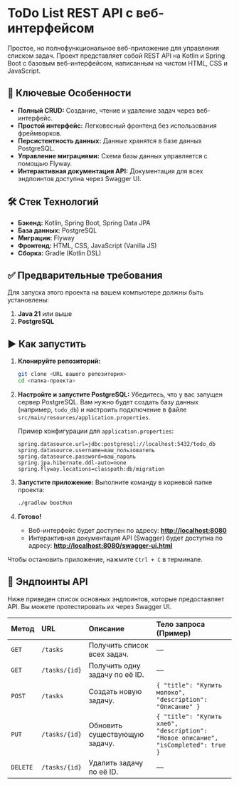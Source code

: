 # ToDo List REST API с веб-интерфейсом

Простое, но полнофункциональное веб-приложение для управления списком задач. Проект представляет собой REST API на Kotlin и Spring Boot с базовым веб-интерфейсом, написанным на чистом HTML, CSS и JavaScript.

## 🚀 Ключевые Особенности

* **Полный CRUD:** Создание, чтение и удаление задач через веб-интерфейс.
* **Простой интерфейс:** Легковесный фронтенд без использования фреймворков.
* **Персистентность данных:** Данные хранятся в базе данных PostgreSQL.
* **Управление миграциями:** Схема базы данных управляется с помощью Flyway.
* **Интерактивная документация API:** Документация для всех эндпоинтов доступна через Swagger UI.

## 🛠️ Стек Технологий

* **Бэкенд:** Kotlin, Spring Boot, Spring Data JPA
* **База данных:** PostgreSQL
* **Миграции:** Flyway
* **Фронтенд:** HTML, CSS, JavaScript (Vanilla JS)
* **Сборка:** Gradle (Kotlin DSL)

## ✅ Предварительные требования

Для запуска этого проекта на вашем компьютере должны быть установлены:

1.  **Java 21** или выше
2.  **PostgreSQL**

## ▶️ Как запустить

1.  **Клонируйте репозиторий:**
    ```bash
    git clone <URL вашего репозитория>
    cd <папка-проекта>
    ```

2.  **Настройте и запустите PostgreSQL:**
    Убедитесь, что у вас запущен сервер PostgreSQL. Вам нужно будет создать базу данных (например, `todo_db`) и настроить подключение в файле `src/main/resources/application.properties`.

    Пример конфигурации для `application.properties`:
    ```properties
    spring.datasource.url=jdbc:postgresql://localhost:5432/todo_db
    spring.datasource.username=ваш_пользователь
    spring.datasource.password=ваш_пароль
    spring.jpa.hibernate.ddl-auto=none
    spring.flyway.locations=classpath:db/migration
    ```

3.  **Запустите приложение:**
    Выполните команду в корневой папке проекта:
    ```bash
    ./gradlew bootRun
    ```

4.  **Готово!**
    * Веб-интерфейс будет доступен по адресу: **[http://localhost:8080](http://localhost:8080)**
    * Интерактивная документация API (Swagger) будет доступна по адресу: **[http://localhost:8080/swagger-ui.html](http://localhost:8080/swagger-ui.html)**

Чтобы остановить приложение, нажмите `Ctrl + C` в терминале.

## 🔌 Эндпоинты API

Ниже приведен список основных эндпоинтов, которые предоставляет API. Вы можете протестировать их через Swagger UI.

| Метод  | URL               | Описание                            | Тело запроса (Пример)                         |
| :----- | :---------------- | :---------------------------------- | :-------------------------------------------- |
| `GET`  | `/tasks`          | Получить список всех задач.         | —                                             |
| `GET`  | `/tasks/{id}`     | Получить одну задачу по её ID.      | —                                             |
| `POST` | `/tasks`          | Создать новую задачу.               | `{ "title": "Купить молоко", "description": "Описание" }`                |
| `PUT`  | `/tasks/{id}`     | Обновить существующую задачу.       | `{ "title": "Купить хлеб", "description": "Новое описание", "isCompleted": true }` |
| `DELETE`| `/tasks/{id}`    | Удалить задачу по её ID.            | —                                             |